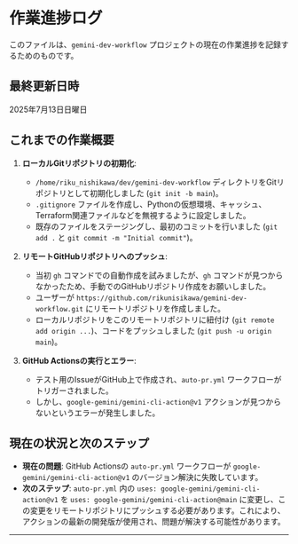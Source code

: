 # 作業進捗ログ

このファイルは、`gemini-dev-workflow` プロジェクトの現在の作業進捗を記録するためのものです。

## 最終更新日時
2025年7月13日日曜日

## これまでの作業概要

1.  **ローカルGitリポジトリの初期化**:
    *   `/home/riku_nishikawa/dev/gemini-dev-workflow` ディレクトリをGitリポジトリとして初期化しました (`git init -b main`)。
    *   `.gitignore` ファイルを作成し、Pythonの仮想環境、キャッシュ、Terraform関連ファイルなどを無視するように設定しました。
    *   既存のファイルをステージングし、最初のコミットを行いました (`git add .` と `git commit -m "Initial commit"`)。

2.  **リモートGitHubリポジトリへのプッシュ**:
    *   当初 `gh` コマンドでの自動作成を試みましたが、`gh` コマンドが見つからなかったため、手動でのGitHubリポジトリ作成をお願いしました。
    *   ユーザーが `https://github.com/rikunisikawa/gemini-dev-workflow.git` にリモートリポジトリを作成しました。
    *   ローカルリポジトリをこのリモートリポジトリに紐付け (`git remote add origin ...`)、コードをプッシュしました (`git push -u origin main`)。

3.  **GitHub Actionsの実行とエラー**:
    *   テスト用のIssueがGitHub上で作成され、`auto-pr.yml` ワークフローがトリガーされました。
    *   しかし、`google-gemini/gemini-cli-action@v1` アクションが見つからないというエラーが発生しました。

## 現在の状況と次のステップ

*   **現在の問題**: GitHub Actionsの `auto-pr.yml` ワークフローが `google-gemini/gemini-cli-action@v1` のバージョン解決に失敗しています。
*   **次のステップ**: `auto-pr.yml` 内の `uses: google-gemini/gemini-cli-action@v1` を `uses: google-gemini/gemini-cli-action@main` に変更し、この変更をリモートリポジトリにプッシュする必要があります。これにより、アクションの最新の開発版が使用され、問題が解決する可能性があります。

---
